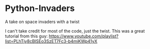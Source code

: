 # Python-Invaders
A take on space invaders with a twist

I can't take credit for most of the code, just the twist.  This was a great tutorial from this guy:
https://www.youtube.com/playlist?list=PLhTjy8cBISEo3SzET7Fc3-b4miKWp41yX
